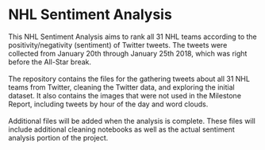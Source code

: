 # NHL Sentiment Analysis
This NHL Sentiment Analysis aims to rank all 31 NHL teams according to the positivity/negativity (sentiment) of Twitter tweets. The tweets were collected from January 20th through January 25th 2018, which was right before the All-Star break.
<br><br>
The repository contains the files for the gathering tweets about all 31 NHL teams from Twitter, cleaning the Twitter data, and exploring the initial dataset. It also contains the images that were not used in the Milestone Report, including tweets by hour of the day and word clouds.
<br><br>
Additional files will be added when the analysis is complete. These files will include additional cleaning notebooks as well as the actual sentiment analysis portion of the project.
